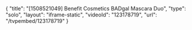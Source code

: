 {
    "title": "[1508521049] Benefit Cosmetics BADgal Mascara Duo",
    "type": "solo",
    "layout": "iframe-static",
    "videoId": "123178719",
    "url": "\/tvpembed\/123178719"
}